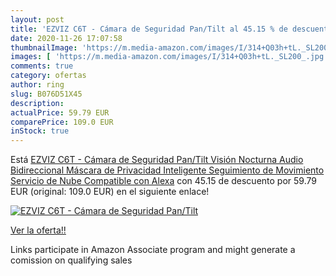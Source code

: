 ```yaml
---
layout: post
title: 'EZVIZ C6T - Cámara de Seguridad Pan/Tilt al 45.15 % de descuento'
date: 2020-11-26 17:07:58
thumbnailImage: 'https://m.media-amazon.com/images/I/314+Q03h+tL._SL200_.jpg'
images: [ 'https://m.media-amazon.com/images/I/314+Q03h+tL._SL200_.jpg' ]
comments: true
category: ofertas
author: ring
slug: B076D51X45
description:
actualPrice: 59.79 EUR
comparePrice: 109.0 EUR
inStock: true
---
```


Está [EZVIZ C6T - Cámara de Seguridad Pan/Tilt  Visión Nocturna  Audio Bidireccional  Máscara de Privacidad Inteligente  Seguimiento de Movimiento  Servicio de Nube  Compatible con Alexa](https://www.amazon.es/dp/B076D51X45/?tag=tolees-21) con 45.15 de descuento por 59.79 EUR (original: 109.0 EUR) en el siguiente enlace!

[![EZVIZ C6T - Cámara de Seguridad Pan/Tilt](https://m.media-amazon.com/images/I/314+Q03h+tL._SL200_.jpg)](https://www.amazon.es/dp/B076D51X45/?tag=tolees-21)

[Ver la oferta!!](https://www.amazon.es/dp/B076D51X45/?tag=tolees-21)

Links participate in Amazon Associate program and might generate a comission on qualifying sales


